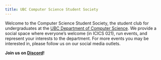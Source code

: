 ```yaml
---
title: UBC Computer Science Student Society
---
```


Welcome to the Computer Science Student Society, the student club for
undergraduates at the
[UBC Department of Computer Science](https://www.cs.ubc.ca/). We provide a
social space where everyone’s welcome (in ICICS 021), run events, and represent
your interests to the department. For more events you may be interested in, please follow us
on our social media outlets.
<br/>

<b>Join us on <a id="discord-serverhttpsdiscordggxf3wbydubf" href="https://discord.gg/xF3WbYDubF"> Discord</a>!</b>
